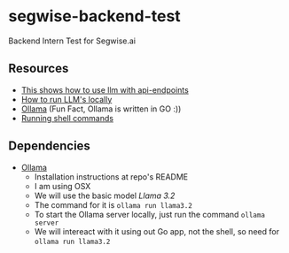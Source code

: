 # segwise-backend-test
Backend Intern Test for Segwise.ai

## Resources
* [This shows how to use llm with api-endpoints](https://go.dev/blog/llmpowered)
* [How to run LLM's locally](https://medium.com/@rifai201/talkative-your-golang-gateway-to-powerful-large-language-models-7577814bb7c3
)
* [Ollama](https://github.com/ollama/ollama) (Fun Fact, Ollama is written in GO :))
* [Running shell commands](https://www.sohamkamani.com/golang/exec-shell-command/)


## Dependencies
* [Ollama](https://github.com/ollama/ollama)
    * Installation instructions at repo's README
    * I am using OSX
    * We will use the basic model *Llama 3.2*
    * The command for it is `ollama run llama3.2`
    * To  start the Ollama server locally, just run the command `ollama server`
    * We will intereact with  it using out Go app, not the shell, so need for `ollama run llama3.2`
